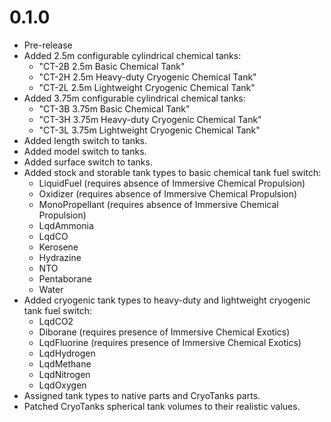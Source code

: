 # 0.1.0
- Pre-release
- Added 2.5m configurable cylindrical chemical tanks:
  - "CT-2B 2.5m Basic Chemical Tank"
  - "CT-2H 2.5m Heavy-duty Cryogenic Chemical Tank"
  - "CT-2L 2.5m Lightweight Cryogenic Chemical Tank"
- Added 3.75m configurable cylindrical chemical tanks:
  - "CT-3B 3.75m Basic Chemical Tank"
  - "CT-3H 3.75m Heavy-duty Cryogenic Chemical Tank"
  - "CT-3L 3.75m Lightweight Cryogenic Chemical Tank"
- Added length switch to tanks.
- Added model switch to tanks.
- Added surface switch to tanks.
- Added stock and storable tank types to basic chemical tank fuel switch:
  - LiquidFuel (requires absence of Immersive Chemical Propulsion)
  - Oxidizer (requires absence of Immersive Chemical Propulsion)
  - MonoPropellant (requires absence of Immersive Chemical Propulsion)
  - LqdAmmonia
  - LqdCO
  - Kerosene
  - Hydrazine
  - NTO
  - Pentaborane
  - Water
- Added cryogenic tank types to heavy-duty and lightweight cryogenic tank fuel switch:
  - LqdCO2
  - Diborane (requires presence of Immersive Chemical Exotics)
  - LqdFluorine (requires presence of Immersive Chemical Exotics)
  - LqdHydrogen
  - LqdMethane
  - LqdNitrogen
  - LqdOxygen
- Assigned tank types to native parts and CryoTanks parts.
- Patched CryoTanks spherical tank volumes to their realistic values.
